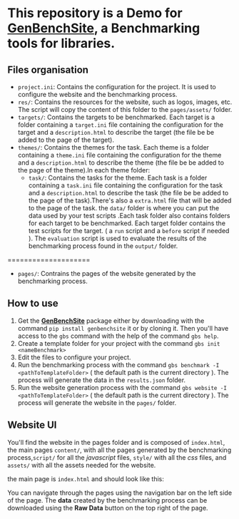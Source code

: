 # This repository is a Demo for [**GenBenchSite**](https://github.com/White-On/BenchSite), a Benchmarking tools for libraries.

## Files organisation

- `project.ini`: Contains the configuration for the project. It is used to configure the website and the benchmarking process.
- `res/`: Contains the resources for the website, such as logos, images, etc. The script will copy the content of this folder to the `pages/assets/` folder.
- `targets/`: Contains the targets to be benchmarked. Each target is a folder containing a `target.ini` file containing the configuration for the target and a `description.html` to describe the target (the file be be added to the page of the target).
- `themes/`: Contains the themes for the task. Each theme is a folder containing a `theme.ini` file containing the configuration for the theme and a `description.html` to describe the theme (the file be be added to the page of the theme).In each theme folder:
    - `task/`: Contains the tasks for the theme. Each task is a folder containing a `task.ini` file containing the configuration for the task and a `description.html` to describe the task (the file be be added to the page of the task).There's also a `extra.html` file that will be added to the page of the task. the `data/` folder is where you can put the data used by your test scripts .Each task folder also contains folders for each target to be benchmarked. Each target folder contains the test scripts for the target. ( a `run` script and a `before` script if needed ). The `evaluation` script is used to evaluate the results of the benchmarking process found in the `output/` folder.


====================
- `pages/`: Contrains the pages of the website generated by the benchmarking process.

## How to use

1. Get the [**GenBenchSite**](https://github.com/White-On/BenchSite) package either by downloading with the command
```pip install genbenchsite``` it or by cloning it. Then you'll have access to the `gbs` command with the help of the command ```gbs help```.
1. Create a template folder for your project with the command ```gbs init <nameBenchmark>```
1. Edit the files to configure your project.
1. Run the benchmarking process with the command ```gbs benchmark -I <pathToTemplateFolder>``` ( the default path is the current directory ). The process will generate the data in the `results.json` folder.
1. Run the website generation process with the command ```gbs website -I <pathToTemplateFolder>``` ( the default path is the current directory ). The process will generate the website in the `pages/` folder.

## Website UI

You'll find the website in the pages folder and is composed of `index.html`, the main pages `content/`, with all the pages generated by the benchmarking process,`script/` for  all the *javascript* files, `style/` with all the *css* files, and `assets/` with all the assets needed for the website.

the main page is `index.html` and should look like this:

You can navigate through the pages using the navigation bar on the left side of the page. The **data** created by the benchmarking process can be downloaded using the **Raw Data** button on the top right of the page.